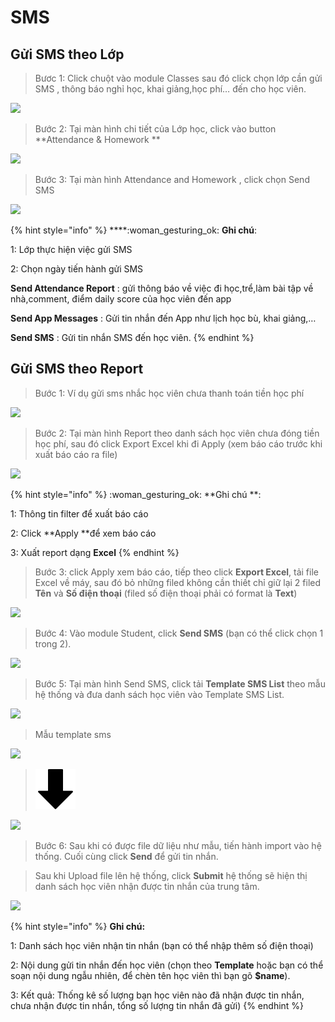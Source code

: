 # SMS

## Gửi SMS theo Lớp

> Bươc 1: Click chuột vào module Classes sau đó click chọn lớp cần gửi SMS , thông báo nghỉ học, khai giảng,học phí… đến cho học viên.

![](../.gitbook/assets/SMS\_Lop1.png)

> Bước 2: Tại màn hình chi tiết của Lớp học, click vào button **Attendance & Homework  **

![](../.gitbook/assets/SMS\_Lop2.png)

> Bước 3: Tại màn hình Attendance and Homework , click chọn Send SMS

![](../.gitbook/assets/SMS\_Lop3.png)

{% hint style="info" %}
****:woman\_gesturing\_ok: **Ghi chú**:

1: Lớp thực hiện việc gửi SMS

2: Chọn ngày tiến hành gửi SMS

**Send Attendance Report** : gửi thông báo về việc đi học,trể,làm bài tập về nhà,comment, điểm daily score của học viên đến app

**Send App Messages** : Gửi tin nhắn đến App như lịch học bù, khai giảng,…&#x20;

**Send SMS** : Gửi tin nhắn SMS đến học viên.
{% endhint %}

## Gửi SMS theo Report

> Bước 1: Ví dụ gửi sms nhắc học viên chưa thanh toán tiền học phí

![](../.gitbook/assets/SMS\_report1.png)

> Bước 2: Tại màn hình Report theo danh sách học viên chưa đóng tiền học phí, sau đó click Export Excel khi đi Apply (xem báo cáo trước khi xuất báo cáo ra file)

![](../.gitbook/assets/SMS\_report2.png)

{% hint style="info" %}
:woman\_gesturing\_ok: **Ghi chú **:

1: Thông tin filter để xuất báo cáo

2: Click **Apply **để xem báo cáo&#x20;

3: Xuất report dạng **Excel**
{% endhint %}

> Bước 3:&#x20;
> click Apply xem báo cáo, tiếp theo click **Export Excel**, tải file Excel về máy, sau đó bỏ những filed không cần thiết chỉ giữ lại 2 filed **Tên** và **Số điện thoại** (filed số điện thoại phải có format là **Text**)

![](../.gitbook/assets/SMS\_report4.png)

> Bước 4:&#x20;
> &#x20;Vào module Student, click **Send SMS** (bạn có thể click chọn 1 trong 2).

![](../.gitbook/assets/SMS\_report5.png)

> Bước 5:&#x20;
> &#x20;Tại màn hình Send SMS, click tải **Template SMS List** theo mẫu hệ thống và đưa danh sách học viên vào Template SMS List.

![](<../.gitbook/assets/SMS\_report6 (1).png>)

> Mẫu template sms

![](../.gitbook/assets/SMS\_report7.png)

> &#x20;                                                                                   ![](<../.gitbook/assets/down-arrow (1).png>)&#x20;

![](../.gitbook/assets/SMS\_report8.png)

> Bước 6:&#x20;
> &#x20;Sau khi có được file dữ liệu như mẫu, tiến hành import vào hệ thống. Cuối cùng click **Send** để gửi tin nhắn.

> Sau khi Upload file lên hệ thống, click **Submit** hệ thống sẽ hiện thị danh sách học viên nhận được tin nhắn của trung tâm.

![](../.gitbook/assets/SMS\_repport9.png)

{% hint style="info" %}
**Ghi chú:**

1: Danh sách học viên nhận tin nhắn (bạn có thể nhập thêm số điện thoại)

2: Nội dung gửi tin nhắn đến học viên (chọn theo **Template** hoặc bạn có thể soạn nội dung ngẫu nhiên, để chèn tên học viên thì bạn gõ **$name**).&#x20;

3: Kết quả: Thống kê số lượng bạn học viên nào đã nhận được tin nhắn, chưa nhận được tin nhắn, tổng số lượng tin nhắn đã gửi)
{% endhint %}

